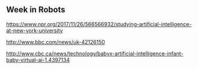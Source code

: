## Week in Robots

https://www.npr.org/2017/11/26/566566932/studying-artificial-intelligence-at-new-york-university

http://www.bbc.com/news/uk-42126150

http://www.cbc.ca/news/technology/babyx-artificial-intelligence-infant-baby-virtual-ai-1.4397134
